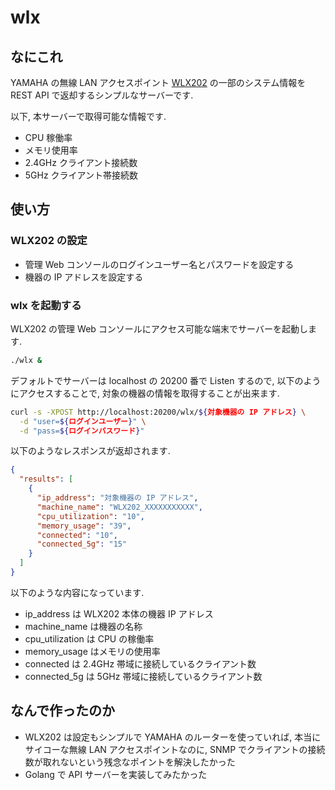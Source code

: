 # wlx

## なにこれ

YAMAHA の無線 LAN アクセスポイント [WLX202](https://network.yamaha.com/products/wireless_lan/wlx202/index) の一部のシステム情報を REST API で返却するシンプルなサーバーです.

以下, 本サーバーで取得可能な情報です.

* CPU 稼働率 
* メモリ使用率
* 2.4GHz クライアント接続数
* 5GHz クライアント帯接続数

## 使い方

### WLX202 の設定

* 管理 Web コンソールのログインユーザー名とパスワードを設定する
* 機器の IP アドレスを設定する

### wlx を起動する

WLX202 の管理 Web コンソールにアクセス可能な端末でサーバーを起動します.

```sh
./wlx &
```

デフォルトでサーバーは localhost の 20200 番で Listen するので, 以下のようにアクセスすることで, 対象の機器の情報を取得することが出来ます.

```sh
curl -s -XPOST http://localhost:20200/wlx/${対象機器の IP アドレス} \
  -d "user=${ログインユーザー}" \
  -d "pass=${ログインパスワード}"
```

以下のようなレスポンスが返却されます.

```json
{
  "results": [
    {
      "ip_address": "対象機器の IP アドレス",
      "machine_name": "WLX202_XXXXXXXXXXX",
      "cpu_utilization": "10",
      "memory_usage": "39",
      "connected": "10",
      "connected_5g": "15"
    }
  ]
}
```

以下のような内容になっています.

* ip_address は WLX202 本体の機器 IP アドレス
* machine_name は機器の名称
* cpu_utilization は CPU の稼働率
* memory_usage はメモリの使用率
* connected は 2.4GHz 帯域に接続しているクライアント数
* connected_5g は 5GHz 帯域に接続しているクライアント数

## なんで作ったのか

* WLX202 は設定もシンプルで YAMAHA のルーターを使っていれば, 本当にサイコーな無線 LAN アクセスポイントなのに, SNMP でクライアントの接続数が取れないという残念なポイントを解決したかった
* Golang で API サーバーを実装してみたかった

